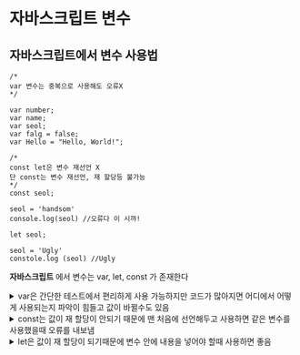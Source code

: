 
# 자바스크립트 변수

## 자바스크립트에서 변수 사용법

```
/*
var 변수는 중복으로 사용해도 오류X
*/

var number;
var name;
var seol;
var falg = false;
var Hello = "Hello, World!";

/*
const let은 변수 재선언 X
단 const는 변수 재선언, 재 할당등 불가능
*/
const seol;

seol = 'handsom'
console.log(seol) //오류다 이 시꺄!

let seol;

seol = 'Ugly'
constole.log (seol) //Ugly
```

**자바스크립트** 에서 변수는 var, let, const 가 존재한다

<details><summary>
var은 간단한 테스트에서 편리하게 사용 가능하지만 코드가 많아지면 어디에서 어떻게 사용되는지 파악이 힘들고 값이 바뀔수도 있음
</summary>
</details>


<details><summary>
const는 값이 재 할당이 안되기 때문에 맨 처음에 선언해두고 사용하면 같은 변수를 사용했을때 오류를 내보냄
</summary>
</details>


<details><summary>
let은 값이 재 할당이 되기때문에 변수 안에 내용을 넣어야 할때 사용하면 좋음
</summary>
</details>




